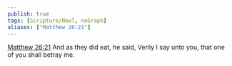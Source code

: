 ```yaml
---
publish: true
tags: [Scripture/NewT, noGraph]
aliases: ["Matthew 26:21"]
---
```

[Matthew 26:21](https://churchofjesuschrist.org/study/scriptures/nt/matt/26?lang=eng&id=p21#p21) And as they did eat, he said, Verily I say unto you, that one of you shall betray me.
